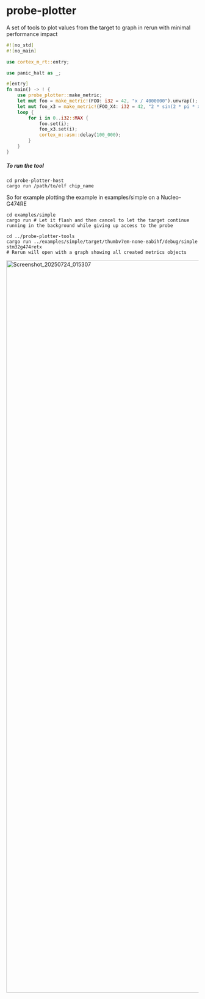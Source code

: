 # probe-plotter

A set of tools to plot values from the target to graph in rerun with minimal performance impact

```rust
#![no_std]
#![no_main]

use cortex_m_rt::entry;

use panic_halt as _;

#[entry]
fn main() -> ! {
    use probe_plotter::make_metric;
    let mut foo = make_metric!(FOO: i32 = 42, "x / 4000000").unwrap();
    let mut foo_x3 = make_metric!(FOO_X4: i32 = 42, "2 * sin(2 * pi * x / 4000)").unwrap();
    loop {
        for i in 0..i32::MAX {
            foo.set(i);
            foo_x3.set(i);
            cortex_m::asm::delay(100_000);
        }
    }
}
```

##### To run the tool 

```
cd probe-plotter-host
cargo run /path/to/elf chip_name
```

So for example plotting the example in examples/simple on a Nucleo-G474RE

```
cd examples/simple
cargo run # Let it flash and then cancel to let the target continue running in the background while giving up access to the probe

cd ../probe-plotter-tools
cargo run ../examples/simple/target/thumbv7em-none-eabihf/debug/simple stm32g474retx
# Rerun will open with a graph showing all created metrics objects
```
<img width="2880" height="1920" alt="Screenshot_20250724_015307" src="https://github.com/user-attachments/assets/b0c0a13b-f218-421b-ae75-6e0767c2a458" />
